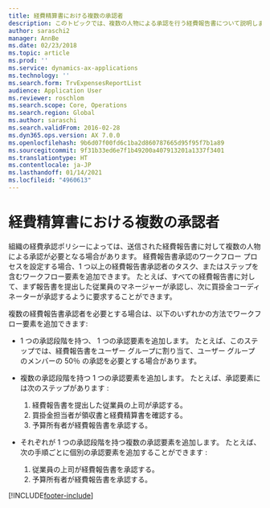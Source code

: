 ```yaml
---
title: 経費精算書における複数の承認者
description: このトピックでは、複数の人物による承認を行う経費報告書について説明します。
author: saraschi2
manager: AnnBe
ms.date: 02/23/2018
ms.topic: article
ms.prod: ''
ms.service: dynamics-ax-applications
ms.technology: ''
ms.search.form: TrvExpensesReportList
audience: Application User
ms.reviewer: roschlom
ms.search.scope: Core, Operations
ms.search.region: Global
ms.author: saraschi
ms.search.validFrom: 2016-02-28
ms.dyn365.ops.version: AX 7.0.0
ms.openlocfilehash: 9b6d07f00fd6c1ba2d860787665d95f95f7b1a89
ms.sourcegitcommit: 9f31b33ed6e7f1b49200a407913201a1337f3401
ms.translationtype: HT
ms.contentlocale: ja-JP
ms.lasthandoff: 01/14/2021
ms.locfileid: "4960613"
---
```

# <a name="multiple-approvers-on-an-expense-report"></a>経費精算書における複数の承認者

組織の経費承認ポリシーによっては、送信された経費報告書に対して複数の人物による承認が必要となる場合があります。 経費報告書承認のワークフロー プロセスを設定する場合、1 つ以上の経費報告書承認者のタスク、またはステップを含むワークフロー要素を追加できます。 たとえば、すべての経費報告書に対して、まず報告書を提出した従業員のマネージャーが承認し、次に買掛金コーディネーターが承認するように要求することができます。

複数の経費報告書承認者を必要とする場合は、以下のいずれかの方法でワークフロー要素を追加できます:

- 1 つの承認段階を持つ、 1 つの承認要素を追加します。 たとえば、このステップでは、経費報告書をユーザー グループに割り当て、ユーザー グループのメンバーの 50％ の承認を必要とする場合があります。
- 複数の承認段階を持つ 1 つの承認要素を追加します。 たとえば、承認要素には次のステップがあります :

    1. 経費報告書を提出した従業員の上司が承認する。
    2. 買掛金担当者が領収書と経費精算書を確認する。
    3. 予算所有者が経費報告書を承認する。

- それぞれが 1 つの承認段階を持つ複数の承認要素を追加します。 たとえば、次の手順ごとに個別の承認要素を追加することができます :

    1. 従業員の上司が経費報告書を承認する。
    2. 予算所有者が経費報告書を承認する。


[!INCLUDE[footer-include](../includes/footer-banner.md)]